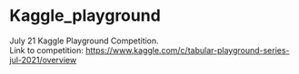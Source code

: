 # Kaggle_playground
July 21 Kaggle Playground Competition. <br>
Link to competition: https://www.kaggle.com/c/tabular-playground-series-jul-2021/overview
